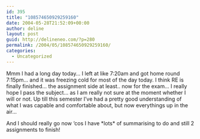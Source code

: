 ```yaml
---
id: 395
title: "108574650929259160"
date: 2004-05-28T21:52:09+00:00
author: deline
layout: post
guid: http://delineneo.com/?p=280
permalink: /2004/05/108574650929259160/
categories:
  - Uncategorized
---
```

Mmm I had a long day today&#8230; I left at like 7:20am and got home round 7:15pm&#8230; and it was freezing cold for most of the day today. I think RE is finally finished&#8230; the assignment side at least.. now for the exam&#8230; I really hope I pass the subject&#8230; as I am really not sure at the moment whether I will or not. Up till this semester I&#8217;ve had a pretty good understanding of what I was capable and comfortable about, but now everythings up in the air&#8230;

And I should really go now &#8216;cos I have \*lots\* of summarising to do and still 2 assignments to finish!
